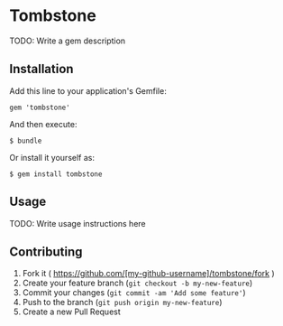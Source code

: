 # Tombstone

TODO: Write a gem description

## Installation

Add this line to your application's Gemfile:

    gem 'tombstone'

And then execute:

    $ bundle

Or install it yourself as:

    $ gem install tombstone

## Usage

TODO: Write usage instructions here

## Contributing

1. Fork it ( https://github.com/[my-github-username]/tombstone/fork )
2. Create your feature branch (`git checkout -b my-new-feature`)
3. Commit your changes (`git commit -am 'Add some feature'`)
4. Push to the branch (`git push origin my-new-feature`)
5. Create a new Pull Request
